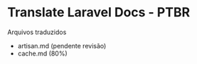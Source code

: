 # Translate Laravel Docs - PTBR

Arquivos traduzidos
- artisan.md (pendente revisão)
- cache.md (80%)
